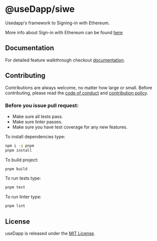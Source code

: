 # @useDapp/siwe

Usedapp's framework to Signing-in with Ethereum.

More info about Sign-in with Ethereum can be found [here](https://login.xyz/)

## Documentation

For detailed feature walkthrough checkout [documentation](https://usedapp-docs.netlify.app/docs/Guides/Sign%20in%20with%20Ethereum).

## Contributing

Contributions are always welcome, no matter how large or small. Before contributing, please read the [code of conduct](https://github.com/EthWorks/useDapp/blob/master/CODE_OF_CONDUCT.md) and [contribution policy](https://github.com/EthWorks/useDapp/blob/master/CONTRIBUTION.md).

### Before you issue pull request:

* Make sure all tests pass.
* Make sure linter passes.
* Make sure you have test coverage for any new features.

To install dependencies type:
```sh
npm i -g pnpm
pnpm install
```

To build project:
```sh
pnpm build
```

To run tests type:
```sh
pnpm test
```

To run linter type:
```sh
pnpm lint
```

## License

useDapp is released under the [MIT License](https://opensource.org/licenses/MIT).
